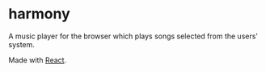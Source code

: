 # harmony

A music player for the browser which plays songs selected from the users' system.

Made with [React](https://reactjs.org/).
